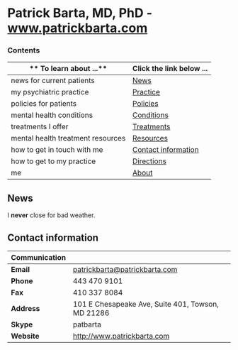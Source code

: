 # Patrick Barta, MD, PhD - www.patrickbarta.com

### Contents
| ** To learn about ...** | **Click the link below ...** |
|---------------------|:-----------------------|
| news for current patients | [News](#news) |
| my psychiatric practice | [Practice](practice.md) |
| policies for patients | [Policies](policies.md) |
| mental health conditions | [Conditions](conditions.md) |
| treatments I offer | [Treatments](treatments.md) |
| mental health treatment resources | [Resources](resources.md) |
| how to get in touch with me | [Contact information](#contact-information) |
| how to get to my practice | [Directions](directions.md) |
| me | [About](about.md) |


##  News
I **never** close for bad weather.

## Contact information

| Communication |       |
|:--------| :-----|
| **Email** | patrickbarta@patrickbarta.com |
| **Phone** | 443 470 9101|
| **Fax** | 410 337 8084|
| **Address** | 101 E Chesapeake Ave, Suite 401, Towson, MD 21286|
| **Skype** | patbarta |
| **Website** | http://www.patrickbarta.com |